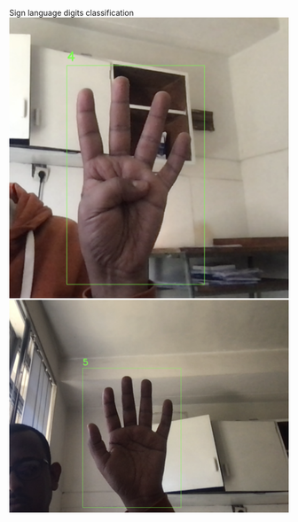 Sign language digits classification
![Sample 1 - Digit 4](assets/4.png)
![Sample 2 - Digit 5](assets/5.png)
